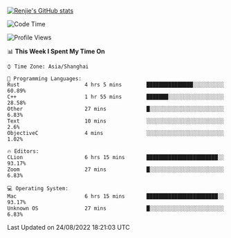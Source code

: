 [![Renjie's GitHub stats](https://github-readme-stats.vercel.app/api?username=liurenjie1024&show_icons=true&theme=chartreuse-dark)](https://github.com/anuraghazra/github-readme-stats)

<!--START_SECTION:waka-->
![Code Time](http://img.shields.io/badge/Code%20Time-127%20hrs%2020%20mins-blue)

![Profile Views](http://img.shields.io/badge/Profile%20Views-22-blue)

📊 **This Week I Spent My Time On** 

```text
⌚︎ Time Zone: Asia/Shanghai

💬 Programming Languages: 
Rust                     4 hrs 5 mins        ███████████████░░░░░░░░░░   60.89% 
C++                      1 hr 55 mins        ███████░░░░░░░░░░░░░░░░░░   28.58% 
Other                    27 mins             █░░░░░░░░░░░░░░░░░░░░░░░░   6.83% 
Text                     10 mins             ░░░░░░░░░░░░░░░░░░░░░░░░░   2.6% 
ObjectiveC               4 mins              ░░░░░░░░░░░░░░░░░░░░░░░░░   1.02%

🔥 Editors: 
CLion                    6 hrs 15 mins       ███████████████████████░░   93.17% 
Zoom                     27 mins             █░░░░░░░░░░░░░░░░░░░░░░░░   6.83%

💻 Operating System: 
Mac                      6 hrs 15 mins       ███████████████████████░░   93.17% 
Unknown OS               27 mins             █░░░░░░░░░░░░░░░░░░░░░░░░   6.83%

```


 Last Updated on 24/08/2022 18:21:03 UTC
<!--END_SECTION:waka-->

